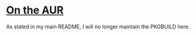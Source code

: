 # [On the AUR](https://aur.archlinux.org/packages/buttercup-desktop/)
As stated in my main README, I will no longer maintain the PKGBUILD here.
